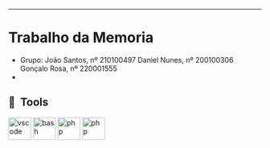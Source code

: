 ***********************
# Trabalho da Memoria

* Grupo:
João Santos, nº 210100497
Daniel Nunes, nº 200100306
Gonçalo Rosa, nº 220001555
*
<h2> 🚀 &nbsp;Tools</h2>
<p align="left">
<img src="https://cdn.jsdelivr.net/gh/devicons/devicon/icons/vscode/vscode-original.svg" alt="vscode" width="45" height="45"/>
<img src="https://cdn.jsdelivr.net/gh/devicons/devicon/icons/html/html-original.svg" alt="bash" width="45" height="45"/>
<img src="https://cdn.jsdelivr.net/gh/devicons/devicon/icons/css/css-original.svg" alt="php" width="45" height="45"/>
  <img src="https://cdn.jsdelivr.net/gh/devicons/devicon/icons/js/js-original.svg" alt="php" width="45" height="45"/>
</p>
